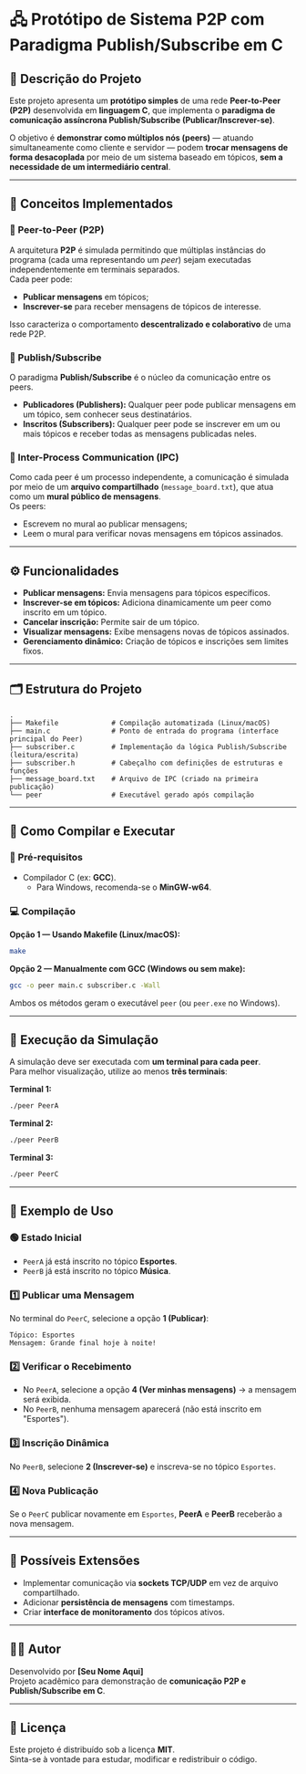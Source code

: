 # 🖧 Protótipo de Sistema P2P com Paradigma Publish/Subscribe em C

## 📘 Descrição do Projeto
Este projeto apresenta um **protótipo simples** de uma rede **Peer-to-Peer (P2P)** desenvolvida em **linguagem C**, que implementa o **paradigma de comunicação assíncrona Publish/Subscribe (Publicar/Inscrever-se)**.

O objetivo é **demonstrar como múltiplos nós (peers)** — atuando simultaneamente como cliente e servidor — podem **trocar mensagens de forma desacoplada** por meio de um sistema baseado em tópicos, **sem a necessidade de um intermediário central**.

---

## 🧩 Conceitos Implementados

### 🔹 Peer-to-Peer (P2P)
A arquitetura **P2P** é simulada permitindo que múltiplas instâncias do programa (cada uma representando um *peer*) sejam executadas independentemente em terminais separados.  
Cada peer pode:
- **Publicar mensagens** em tópicos;
- **Inscrever-se** para receber mensagens de tópicos de interesse.  

Isso caracteriza o comportamento **descentralizado e colaborativo** de uma rede P2P.

### 🔹 Publish/Subscribe
O paradigma **Publish/Subscribe** é o núcleo da comunicação entre os peers.

- **Publicadores (Publishers):** Qualquer peer pode publicar mensagens em um tópico, sem conhecer seus destinatários.  
- **Inscritos (Subscribers):** Qualquer peer pode se inscrever em um ou mais tópicos e receber todas as mensagens publicadas neles.

### 🔹 Inter-Process Communication (IPC)
Como cada peer é um processo independente, a comunicação é simulada por meio de um **arquivo compartilhado** (`message_board.txt`), que atua como um **mural público de mensagens**.  
Os peers:
- Escrevem no mural ao publicar mensagens;
- Leem o mural para verificar novas mensagens em tópicos assinados.

---

## ⚙️ Funcionalidades

- **Publicar mensagens:** Envia mensagens para tópicos específicos.  
- **Inscrever-se em tópicos:** Adiciona dinamicamente um peer como inscrito em um tópico.  
- **Cancelar inscrição:** Permite sair de um tópico.  
- **Visualizar mensagens:** Exibe mensagens novas de tópicos assinados.  
- **Gerenciamento dinâmico:** Criação de tópicos e inscrições sem limites fixos.  

---

## 🗂️ Estrutura do Projeto

```
.
├── Makefile             # Compilação automatizada (Linux/macOS)
├── main.c               # Ponto de entrada do programa (interface principal do Peer)
├── subscriber.c         # Implementação da lógica Publish/Subscribe (leitura/escrita)
├── subscriber.h         # Cabeçalho com definições de estruturas e funções
├── message_board.txt    # Arquivo de IPC (criado na primeira publicação)
└── peer                 # Executável gerado após compilação
```

---

## 🧱 Como Compilar e Executar

### 🔧 Pré-requisitos
- Compilador C (ex: **GCC**).  
  - Para Windows, recomenda-se o **MinGW-w64**.

### 💻 Compilação

**Opção 1 — Usando Makefile (Linux/macOS):**
```bash
make
```

**Opção 2 — Manualmente com GCC (Windows ou sem make):**
```bash
gcc -o peer main.c subscriber.c -Wall
```

Ambos os métodos geram o executável `peer` (ou `peer.exe` no Windows).

---

## 🚀 Execução da Simulação

A simulação deve ser executada com **um terminal para cada peer**.  
Para melhor visualização, utilize ao menos **três terminais**:

**Terminal 1:**
```bash
./peer PeerA
```

**Terminal 2:**
```bash
./peer PeerB
```

**Terminal 3:**
```bash
./peer PeerC
```

---

## 💬 Exemplo de Uso

### 🟢 Estado Inicial
- `PeerA` já está inscrito no tópico **Esportes**.  
- `PeerB` já está inscrito no tópico **Música**.  

### 1️⃣ Publicar uma Mensagem
No terminal do `PeerC`, selecione a opção **1 (Publicar)**:

```
Tópico: Esportes
Mensagem: Grande final hoje à noite!
```

### 2️⃣ Verificar o Recebimento
- No `PeerA`, selecione a opção **4 (Ver minhas mensagens)** → a mensagem será exibida.  
- No `PeerB`, nenhuma mensagem aparecerá (não está inscrito em "Esportes").  

### 3️⃣ Inscrição Dinâmica
No `PeerB`, selecione **2 (Inscrever-se)** e inscreva-se no tópico `Esportes`.

### 4️⃣ Nova Publicação
Se o `PeerC` publicar novamente em `Esportes`, **PeerA** e **PeerB** receberão a nova mensagem.

---

## 🧠 Possíveis Extensões
- Implementar comunicação via **sockets TCP/UDP** em vez de arquivo compartilhado.  
- Adicionar **persistência de mensagens** com timestamps.  
- Criar **interface de monitoramento** dos tópicos ativos.  

---

## 🧑‍💻 Autor
Desenvolvido por **[Seu Nome Aqui]**  
Projeto acadêmico para demonstração de **comunicação P2P e Publish/Subscribe em C**.

---

## 📄 Licença
Este projeto é distribuído sob a licença **MIT**.  
Sinta-se à vontade para estudar, modificar e redistribuir o código.
